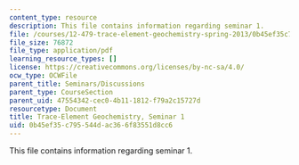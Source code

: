 ```yaml
---
content_type: resource
description: This file contains information regarding seminar 1.
file: /courses/12-479-trace-element-geochemistry-spring-2013/0b45ef35c795544dac366f83551d8cc6_MIT12_479S13_Seminar1.pdf
file_size: 76872
file_type: application/pdf
learning_resource_types: []
license: https://creativecommons.org/licenses/by-nc-sa/4.0/
ocw_type: OCWFile
parent_title: Seminars/Discussions
parent_type: CourseSection
parent_uid: 47554342-cec0-4b11-1812-f79a2c15727d
resourcetype: Document
title: Trace-Element Geochemistry, Seminar 1
uid: 0b45ef35-c795-544d-ac36-6f83551d8cc6
---
```

This file contains information regarding seminar 1.